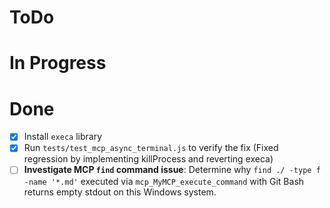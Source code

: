# ToDo

# In Progress

# Done
- [x] Install `execa` library
- [x] Run `tests/test_mcp_async_terminal.js` to verify the fix (Fixed regression by implementing killProcess and reverting execa)
- [ ] **Investigate MCP `find` command issue**: Determine why `find ./ -type f -name '*.md'` executed via `mcp_MyMCP_execute_command` with Git Bash returns empty stdout on this Windows system.